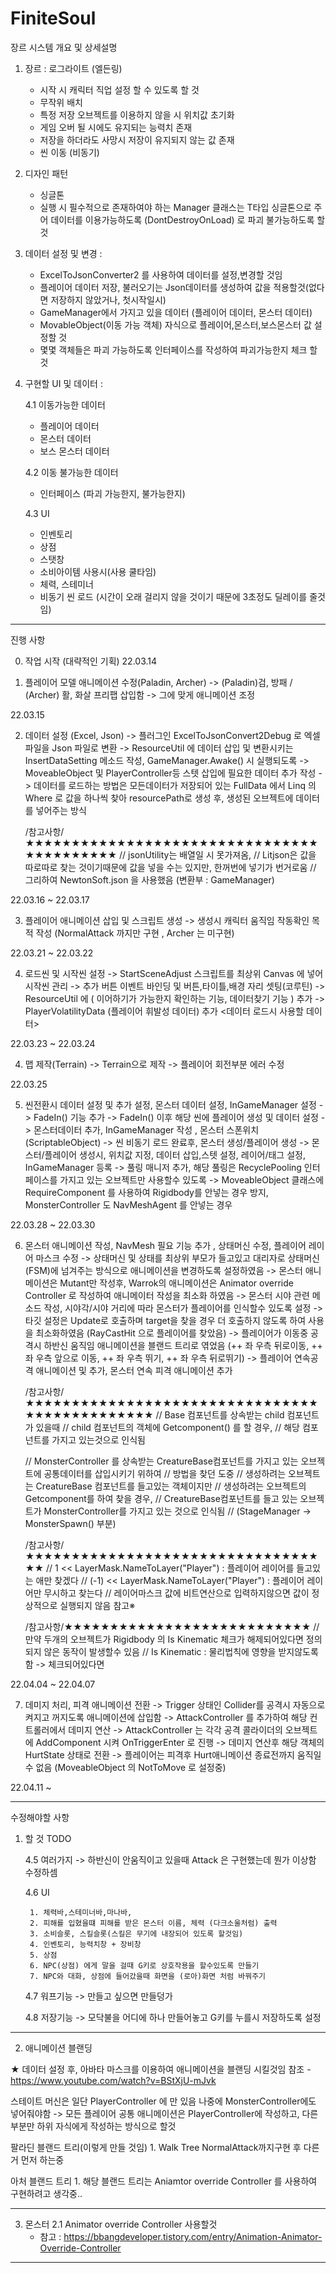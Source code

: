 # FiniteSoul
장르
시스템 개요 및 상세설명

1. 장르 : 로그라이트 (엘든링)

	- 시작 시 캐릭터 직업 설정 할 수 있도록 할 것
	- 무작위 배치
	- 특정 저장 오브젝트를 이용하지 않을 시 위치값 초기화
	- 게임 오버 될 시에도 유지되는 능력치 존재
	- 저장을 하더라도 사망시 저장이 유지되지 않는 값 존재
	- 씬 이동 (비동기)

2. 디자인 패턴

	- 싱글톤
	- 실행 시 필수적으로 존재하여야 하는 Manager 클래스는 T타입 싱글톤으로 주어 데이터를 이용가능하도록 
		(DontDestroyOnLoad) 로 파괴 불가능하도록 할 것

3. 데이터 설정 및 변경 :
	
	- ExcelToJsonConverter2 를 사용하여 데이터를 설정,변경할 것임
	- 플레이어 데이터 저장, 불러오기는 Json데이터를 생성하여 값을 적용할것(없다면 저장하지 않았거나, 첫시작일시)
	- GameManager에서 가지고 있을 데이터 (플레이어 데이터, 몬스터 데이터)
	- MovableObject(이동 가능 객체) 자식으로 플레이어,몬스터,보스몬스터 값 설정할 것
	- 몇몇 객체들은 파괴 가능하도록 인터페이스를 작성하여 파괴가능한지 체크 할것

4. 구현할 UI 및 데이터 : 
	
	4.1 이동가능한 데이터
	- 플레이어 데이터
	- 몬스터 데이터
	- 보스 몬스터 데이터

	4.2 이동 불가능한 데이터
	- 인터페이스 (파괴 가능한지, 불가능한지)

	4.3 UI
	- 인벤토리
	- 상점
	- 스탯창
	- 소비아이템 사용시(사용 쿨타임)
	- 체력, 스테미너
	- 비동기 씬 로드 (시간이 오래 걸리지 않을 것이기 때문에 3초정도 딜레이를 줄것임)

-----------------------------------------------------------------------------------------------------------------------
진행 사항

0. 작업 시작 (대략적인 기획)
22.03.14

1. 플레이어 모델 애니메이션 수정(Paladin, Archer)
	-> (Paladin)검, 방패 / (Archer) 활, 화살 프리팹 삽입함 -> 그에 맞게 애니메이션 조정
	
22.03.15
	
2. 데이터 설정 (Excel, Json)
	-> 플러그인 ExcelToJsonConvert2Debug 로 엑셀 파일을 Json 파일로 변환
	-> ResourceUtil 에 데이터 삽입 및 변환시키는 InsertDataSetting 메소드 작성, GameManager.Awake() 시 실행되도록
	-> MoveableObject 및 PlayerController등 스텟 삽입에 필요한 데이터 추가 작성
	-> 데이터를 로드하는 방법은 모든데이터가 저장되어 있는 FullData 에서 Linq 의 Where 로 값을 하나씩 찾아 resourcePath로 생성 후,
		 생성된 오브젝트에 데이터를 넣어주는 방식
	
	 /참고사항/★★★★★★★★★★★★★★★★★★★★★★★★★★★★★★★★★★★★★★★★★★
   	 // jsonUtility는 배열일 시 못가져옴,
   	 // Litjson은 값을 따로따로 찾는 것이기때문에 값을 넣을 수는 있지만, 한꺼번에 넣기가 번거로움
   	 // 그리하여 NewtonSoft.json 을 사용했음 (변환부 : GameManager)
	 
22.03.16 ~ 22.03.17

3. 플레이어 애니메이션 삽입 및 스크립트 생성
	-> 생성시 캐릭터 움직임 작동확인 목적 작성 (NormalAttack 까지만 구현 , Archer 는 미구현)

22.03.21 ~ 22.03.22

4. 로드씬 및 시작씬 설정
	-> StartSceneAdjust 스크립트를 최상위 Canvas 에 넣어 시작씬 관리
	-> 추가 버튼 이벤트 바인딩 및 버튼,타이틀,배경 자리 셋팅(코루틴)
	-> ResourceUtil 에 ( 이어하기가 가능한지 확인하는 기능, 데이터찾기 기능 ) 추가
	-> PlayerVolatilityData (플레이어 휘발성 데이터) 추가	<데이터 로드시 사용할 데이터>
	
22.03.23 ~ 22.03.24

4. 맵 제작(Terrain)
	-> Terrain으로 제작
	-> 플레이어 회전부분 에러 수정
	
22.03.25

5. 씬전환시 데이터 설정 및 추가 설정, 몬스터 데이터 설정, InGameManager 설정
	-> FadeIn() 기능 추가
	-> FadeIn() 이후 해당 씬에 플레이어 생성 및 데이터 설정
	-> 몬스터데이터 추가, InGameManager 작성 , 몬스터 스폰위치(ScriptableObject)
	-> 씬 비동기 로드 완료후, 몬스터 생성/플레이어 생성
	-> 몬스터/플레이어 생성시, 위치값 지정, 데이터 삽입,스텟 설정, 레이어/태그 설정, InGameManager 등록
	-> 풀링 매니저 추가, 해당 풀링은 RecyclePooling 인터페이스를 가지고 있는 오브젝트만 사용할수 있도록 
	-> MoveableObject 클래스에 RequireComponent 를 사용하여 Rigidbody를 안넣는 경우 방지, MonsterController 도 NavMeshAgent 를 안넣는 경우 
	
22.03.28 ~ 22.03.30

6. 몬스터 애니메이션 작성, NavMesh 필요 기능 추가 , 상태머신 수정, 플레이어 레이어 마스크 수정
	-> 상태머신 및 상태를 최상위 부모가 들고있고 대리자로 상태머신(FSM)에 넘겨주는 방식으로 애니메이션을 변경하도록 설정하였음
	-> 몬스터 애니메이션은 Mutant만 작성후, Warrok의 애니메이션은 Animator override Controller 로 작성하여 애니메이터 작성을 최소화 하였음
	-> 몬스터 시야 관련 메소드 작성, 시야각/시야 거리에 따라 몬스터가 플레이어를 인식할수 있도록 설정
	-> 타깃 설정은 Update로 호출하며 target을 찾을 경우 더 호출하지 않도록 하여 사용을 최소화하였음 (RayCastHit 으로 플레이어를 찾았음)
	-> 플레이어가 이동중 공격시 하반신 움직임 애니메이션을 블랜드 트리로 엮었음 (++ 좌 우측 뒤로이동, ++ 좌 우측 앞으로 이동, ++ 좌 우측 뛰기, ++ 좌 우측 뒤로뛰기)
	-> 플레이어 연속공격 애니메이션 및  추가, 몬스터 연속 피격 애니메이션 추가
	
	/참고사항/★★★★★★★★★★★★★★★★★★★★★★★★★★★★★★★★★★★★★★★★★★★★★★
	// Base 컴포넌트를 상속받는 child 컴포넌트가 있을때
	// child 컴포넌트의 객체에 Getcomponent<Base>() 를 할 경우,
	// 해당 컴포넌트를 가지고 있는것으로 인식됨
	
	// MonsterController 를 상속받는 CreatureBase컴포넌트를 가지고 있는 오브젝트에 공통데이터를 삽입시키기 위하여 
	// 방법을 찾던 도중
	// 생성하려는 오브젝트는 CreatureBase 컴포넌트를 들고있는 객체이지만
	// 생성하려는 오브젝트의 Getcomponent<MonsterController>를 하여 찾을 경우,
	// CreatureBase컴포넌트를 들고 있는 오브젝트가 MonsterController를 가지고 있는 것으로 인식됨
	// (StageManager -> MonsterSpawn() 부분)
	
	/참고사항/★★★★★★★★★★★★★★★★★★★★★★★★★★★★★★★★★★
	// 1 << LayerMask.NameToLayer("Player")      : 플레이어 레이어를 들고있는 애만 찾겠다
	// (-1) << LayerMask.NameToLayer("Player")   : 플레이어 레이어만 무시하고 찾는다
	// 레이어마스크 값에 비트연산으로 입력하지않으면 값이 정상적으로 실행되지 않음    참고※
	
	/참고사항/★★★★★★★★★★★★★★★★★★★★★★★★★★★
	// 만약 두개의 오브젝트가 Rigidbody 의 Is Kinematic 체크가 해제되어있다면 정의되지 않은 동작이 발생할수 있음
	// Is Kinematic : 물리법칙에 영향을 받지않도록함 -> 체크되어있다면
	
22.04.04 ~ 22.04.07
	
7. 데미지 처리, 피격 애니메이션 전환
	-> Trigger 상태인 Collider를 공격시 자동으로 켜지고 꺼지도록 애니메이션에 삽입함
	-> AttackController 를 추가하여 해당 컨트롤러에서 데미지 연산
		-> AttackController 는 각각 공격 콜라이더의 오브젝트에 AddComponent 시켜 OnTriggerEnter 로 진행
	-> 데미지 연산후 해당 객체의 HurtState 상태로 전환
	-> 플레이어는 피격후 Hurt애니메이션 종료전까지 움직일 수 없음 (MoveableObject 의 NotToMove 로 설정중)
	
22.04.11 ~

---------------------------------------------------------------------------------------------------------------------
수정해야할 사항

1. 할 것    TODO

	4.5 여러가지
		-> 하반신이 안움직이고 있을때 Attack 은 구현했는데 뭔가 이상함 수정하셈
	
	4.6 UI
		
		1. 체력바,스테미너바,마나바,
		2. 피해를 입혔을떄 피해를 받은 몬스터 이름, 체력 (다크소울처럼) 출력
		3. 소비슬롯, 스킬슬롯(스킬은 무기에 내장되어 있도록 할것임)
		4. 인벤토리, 능력치창 + 장비창
		5. 상점
		6. NPC(상점) 에게 말을 걸때 G키로 상호작용을 할수있도록 만들기
		7. NPC와 대화, 상점에 들어갔을때 화면을 (로아)화면 처럼 바꿔주기
	
	4.7 워프기능
		-> 만들고 싶으면 만들덩가
	
	4.8 저장기능
		-> 모닥불을 어디에 하나 만들어놓고 G키를 누를시 저장하도록 설정
		
			

	

-----------------------------------------------------------------------------------------------------------------------------------------------

2. 애니메이션 블랜딩

★ 데이터 설정 후, 아바타 마스크를 이용하여 애니메이션을 블랜딩 시킬것임
참조 - https://www.youtube.com/watch?v=BStXjU-mJvk


스테이트 머신은 일단 PlayerController 에 만 있음 나중에 MonsterController에도 넣어줘야함
	-> 모든 플레이어 공통 애니메이션은 PlayerController에 작성하고, 다른 부분만 하위 자식에게 작성하는 방식으로 할것

팔라딘 블랜드 트리(이렇게 만들 것임)
	1. Walk Tree
		NormalAttack까지구현 후 다른거 먼저 하는중
		
아처 블랜드 트리
	1. 해당 블랜드 트리는 Aniamtor override Controller 를 사용하여 구현하려고 생각중..

----------------------------------------------------------------------------------------------------------------------------
3. 몬스터
	2.1 Animator override Controller 사용할것
	- 참고 : https://bbangdeveloper.tistory.com/entry/Animation-Animator-Override-Controller

-----------------------------------------------------------------------------------------------

	

